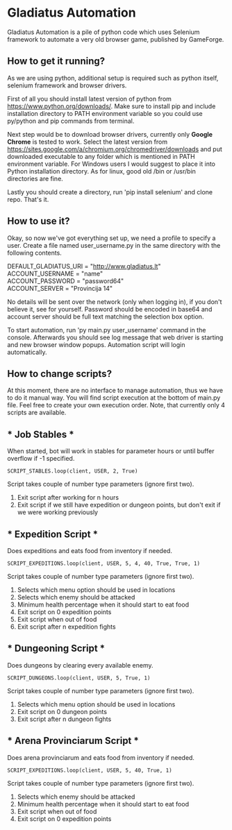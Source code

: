 # Gladiatus Automation #

Gladiatus Automation is a pile of python code which uses Selenium framework to automate a very old browser game, published by GameForge.

## How to get it running? ##

As we are using python, additional setup is required such as python itself, selenium framework and browser drivers.

First of all you should install latest version of python from https://www.python.org/downloads/. Make sure to install pip and include installation directory to PATH environment variable so you could use py/python and pip commands from terminal.

Next step would be to download browser drivers, currently only **Google Chrome** is tested to work. Select the latest version from https://sites.google.com/a/chromium.org/chromedriver/downloads and put downloaded executable to any folder which is mentioned in PATH environment variable. For Windows users I would suggest to place it into Python installation directory. As for linux, good old /bin or /usr/bin directories are fine.

Lastly you should create a directory, run 'pip install selenium' and clone repo. That's it.

## How to use it? ##

Okay, so now we've got everything set up, we need a profile to specify a user. Create a file named user_username.py in the same directory with the following contents.

DEFAULT_GLADIATUS_URI = "http://www.gladiatus.lt"  
ACCOUNT_USERNAME = "name"  
ACCOUNT_PASSWORD = "password64"  
ACCOUNT_SERVER   = "Provincija 14"   

No details will be sent over the network (only when logging in), if you don't believe it, see for yourself. Password should be encoded in base64 and account server should be full text matching the selection box option.

To start automation, run 'py main.py user_username' command in the console.  Afterwards you should see log message that web driver is starting and new browser window popups. Automation script will login automatically.

## How to change scripts? ##

At this moment, there are no interface to manage automation, thus we have to do it manual way. You will find script execution at the bottom of main.py file. Feel free to create your own execution order. Note, that currently only 4 scripts are available.

## * Job Stables * ##

When started, bot will work in stables for parameter hours or until buffer overflow if -1 specified.  

``` SCRIPT_STABLES.loop(client, USER, 2, True) ```

Script takes couple of number type parameters (ignore first two).
1. Exit script after working for n hours
2. Exit script if we still have expedition or dungeon points, but don't exit if we were working previously


## * Expedition Script * ##

Does expeditions and eats food from inventory if needed.  

``` SCRIPT_EXPEDITIONS.loop(client, USER, 5, 4, 40, True, True, 1) ```

Script takes couple of number type parameters (ignore first two).
1. Selects which menu option should be used in locations
2. Selects which enemy should be attacked
3. Minimum health percentage when it should start to eat food
4. Exit script on 0 expedition points
5. Exit script when out of food
6. Exit script after n expedition fights

## * Dungeoning Script * ##

Does dungeons by clearing every available enemy.  

``` SCRIPT_DUNGEONS.loop(client, USER, 5, True, 1) ```

Script takes couple of number type parameters (ignore first two).
1. Selects which menu option should be used in locations
2. Exit script on 0 dungeon points
3. Exit script after n dungeon fights

## * Arena Provinciarum Script * ##

Does arena provinciarum and eats food from inventory if needed.  

``` SCRIPT_EXPEDITIONS.loop(client, USER, 5, 40, True, 1) ```

Script takes couple of number type parameters (ignore first two).
1. Selects which enemy should be attacked
2. Minimum health percentage when it should start to eat food
3. Exit script when out of food
4. Exit script on 0 expedition points
